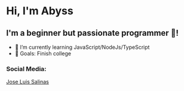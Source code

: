 # Hi, I'm Abyss

## I'm a beginner but passionate programmer 🧡!

- 🌱 I’m currently learning JavaScript/NodeJs/TypeScript
- 🥅 Goals: Finish college

### Social Media:

[Jose Luis Salinas](https://www.linkedin.com/in/jose-luis-gonzalez-salinas/)
